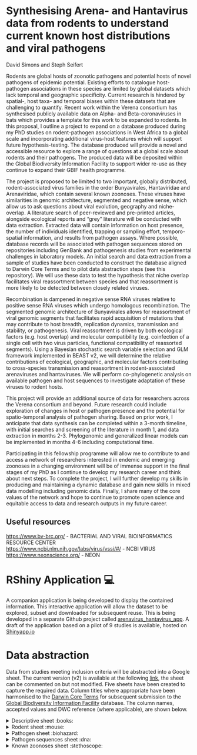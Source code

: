 # Synthesising Arena- and Hantavirus data from rodents to understand current known host distributions and viral pathogens

David Simons and Steph Seifert

Rodents are global hosts of zoonotic pathogens and potential hosts of novel pathogens of epidemic potential. Existing efforts to catalogue host-pathogen associations in these species are limited by global datasets which lack temporal and geographic specificity. Current research is hindered by spatial-, host taxa- and temporal biases within these datasets that are challenging to quantify. Recent work within the Verena consortium has synthesised publicly available data on Alpha- and Beta-coronaviruses in bats which provides a template for this work to be expanded to rodents. In this proposal, I outline a project to expand on a database produced during my PhD studies on rodent-pathogen associations in West Africa to a global scale and incorporating additional virus-host features which will support future hypothesis-testing. The database produced will provide a novel and accessible resource to explore a range of questions at a global scale about rodents and their pathogens. The produced data will be deposited within the Global Biodiversity Information Facility to support wider re-use as they continue to expand their GBIF health programme.

The project is proposed to be limited to two important, globally distributed, rodent-associated virus families in the order Bunyavirales, Hantaviridae and Arenaviridae, which contain several known zoonoses. These viruses have similarities in genomic architecture, segmented and negative sense, which allow us to ask questions about viral evolution, geography and niche-overlap. A literature search of peer-reviewed and pre-printed articles, alongside ecological reports and “grey” literature will be conducted with data extraction. Extracted data will contain information on host presence, the number of individuals identified, trapping or sampling effort, temporo-spatial information, and results from pathogen assays. Where possible, database records will be associated with pathogen sequences stored on repositories including GenBank and pathogenesis studies from experimental challenges in laboratory models. An initial search and data extraction from a sample of studies have been conducted to construct the database aligned to Darwin Core Terms and to pilot data abstraction steps (see this repository). We will use these data to test the hypothesis that niche overlap facilitates viral reassortment between species and that reassortment is more likely to be detected between closely related viruses. 

Recombination is dampened in negative sense RNA viruses relative to positive sense RNA viruses which undergo homologous recombination. The segmented genomic architecture of Bunyavirales allows for reassortment of viral genomic segments that facilitates rapid acquisition of mutations that may contribute to host breadth, replication dynamics, transmission and stability, or pathogenesis. Viral reassortment is driven by both ecological factors (e.g. host overlap) and molecular compatibility (e.g. coinfection of a single cell with two virus particles, functional compatibility of reassorted segments). Using a Bayesian stochastic search variable selection and GLM framework implemented in BEAST v2, we will determine the relative contributions of ecological, geographic, and molecular factors contributing to cross-species transmission and reassortment in rodent-associated arenaviruses and hantaviruses. We will perform co-phylogenetic analysis on available pathogen and host sequences to investigate adaptation of these viruses to rodent hosts. 
   
This project will provide an additional source of data for researchers across the Verena consortium and beyond. Future research could include exploration of changes in host or pathogen presence and the potential for spatio-temporal analysis of pathogen sharing. Based on prior work, I anticipate that data synthesis can be completed within a 3-month timeline, with initial searches and screening of the literature in month 1, and data extraction in months 2-3. Phylogenomic and generalized linear models can be implemented in months 4-6 including computational time. 

Participating in this fellowship programme will allow me to contribute to and access a network of researchers interested in endemic and emerging zoonoses in a changing environment will be of immense support in the final stages of my PhD as I continue to develop my research career and think about next steps. To complete the project, I will further develop my skills in producing and maintaining a dynamic database and gain new skills in mixed data modelling including genomic data. Finally, I share many of the core values of the network and hope to continue to promote open science and equitable access to data and research outputs in my future career. 

## Useful resources

https://www.bv-brc.org/ - BACTERIAL AND VIRAL BIOINFORMATICS RESOURCE CENTER  
https://www.ncbi.nlm.nih.gov/labs/virus/vssi/#/ - NCBI VIRUS   
https://www.neonscience.org/ - NEON 

# RShiny Application :computer:

A companion application is being developed to display the contained information. This interactive application will allow the dataset to be explored, subset and downloaded for subsequent reuse. This is being developed in a separate Github project called [arenavirus_hantavirus_app](https://github.com/DidDrog11/arenavirus_hantavirus_app). A draft of the application based on a pilot of 9 studies is available, hosted on [Shinyapp.io](https://diddrog11.shinyapps.io/arenavirus_hantavirus_app/)

# Data abstraction

Data from studies meeting inclusion criteria will be abstracted into a Google sheet. The current version (v2) is available at the following [link](https://docs.google.com/spreadsheets/d/14eW_YwSP6EWWuDrnsvDX-vwTi-7KnVyRdYL8FDqYivk/edit?usp=sharing), the sheet can be commented on but not modified. Five sheets have been created to capture the required data. Column titles where appropriate have been harmonised to the [Darwin Core Terms](https://dwc.tdwg.org/terms/) for subsequent submission to the [Global Biodiversity Information Facility](https://www.gbif.org/publishing-data) database. The column names, accepted values and DWC reference (where applicable), are shown below.

<details>
   
   <summary>Descriptive sheet :books:</summary>

This sheet will contain the general information about included studies. Data contributing to the dataset will have a single row, if there are studies which are complementary and the data has been pooled from the same sampling activity additional articles will be contained in the `linked_manuscripts` field. 

| Variable name | Description | Values | DWC term link |
| --- | -- | -- | -- |
| study_id | An identifier for the included study | numeric | NA |
| pubmed_id | The Pubmed ID of the included study | numeric | NA |
| bibliographicCitation | Full link to the DOI or webpage hosting the study | string | [link](https://dwc.tdwg.org/list/#dcterms_bibliographicCitation) |
| identifiedBy | The first author of the included study | string | [link](https://dwc.tdwg.org/list/#dwc_identifiedBy) |
| datasetName | The title of the included study | string | [link](https://dwc.tdwg.org/list/#dwc_datasetName) |
| journal | The journal of publication | string | NA |
| study_design | The method of sampling of small rodents and pathogens | protected string currently `prospective rodent sampling`, `purposeful rodent sampling`, `sampling around cases and control locations`, `not described` | NA |
| sampling_effort | A measure of the intensity of sampling effort | string. Ideally capturing trap-nights | NA |
| data_access | A descriptor of the availability of included data | protected string currently `summarised data` | NA |
| linked_manuscripts | An identifier for manuscripts where data is separated across publications to prevent duplication of records | NA |
| rightsHolder | A description of whether the copyright remains with the author or publisher | string | [link](https://dwc.tdwg.org/list/#dcterms_rightsHolder) |
| license | A description of the permissions associated with the included study | string | [link](https://dwc.tdwg.org/list/#dcterms_license) |

</details>

<details>
   
   <summary>Rodent sheet :mouse:</summary>

Each occurrence of a species will have a single record. If the study breaks down occurrences by date and location this will be replicated here. If summary data only is available across the locations of sampling or the entire study the data will be grouped as reported.

| Variable name | Description | Values | DWC term link |
| --- | -- | -- | -- |
| rodent_record_id | A unique identifier of the rodent species, trapped at a specific location (decimalLatitude and decimalLongitude) and time point (eventDate). Will be converted to a unique occurrenceID  | numeric | [occurrenceID](https://dwc.tdwg.org/list/#dwc_occurrenceID) |
| study_id | A linking value to the `study_id` in the `Descriptive sheet` | numeric | NA |
| eventDate | The date-time or interval where the occurrence or sampling occurred. Dates conform to ISO 8601-1:2019 | date | [link](https://dwc.tdwg.org/list/#dwc_eventDate) |
| basisOfRecord | The nature of the data record | protected string, most likely `Human observation` for live trapping | [link](https://dwc.tdwg.org/list/#dwc:basisOfRecord) |
| taxonRank | The rank of the identification of the occurrence | protected string, typically `species`, `genus` or `family` | [link](https://dwc.tdwg.org/list/#dwc:taxonRank) |
| genus | The name of the genus in which the occurrence is from | string | [link](https://dwc.tdwg.org/list/#dwc_genus) |
| scientificName | The full scientific name at the lowest level taxonomic rank that is identified | string | [link](https://dwc.tdwg.org/list/#dwc_scientificName) |
| locality | The specific description of the sampling location in the included study, this will be the highest resolution at which occurrences are identified | string | [link](https://dwc.tdwg.org/list/#dwc_locality) |
| country | The name of the country in which the locality occurs | string | [link](https://dwc.tdwg.org/list/#dwc_country) |
| verbatimLocality | This will contain a description of the locality that may be helpful for additional analysis but does not provide location data to higher resolution (i.e., the habitat type sampled). | string | [link](https://dwc.tdwg.org/list/#dwc_verbatimLocality) |
| coordinate_resolution | A description of the resolution of the subsequent coordinates, this will be used to estimate a `coordinateUncertaintyInMeters` | string | [coordinateUncertaintyInMeters](https://dwc.tdwg.org/list/#dwc_coordinateUncertaintyInMeters) |
| decimalLatitude | Latitude of sampling site to the highest resolution provided in a study. Non decimal coordinates will be converted at the point of extraction to EPSG:4326 | numeric | [link](https://dwc.tdwg.org/list/#dwc_decimalLatitude) |
| decimalLongitude | Longitude of sampling site to the highest resolution provided in a study. Non decimal coordinates will be converted at the point of extraction to EPSG:4326 | numeric | [link](https://dwc.tdwg.org/list/#dwc_decimalLongitude) |
| occurrenceStatus | Whether the occurrence was detected as present or absent at the sampling location, for the purposes here this is more correctly termed detection and non-detection | protected string, `Present` or `Absent` | [link](https://dwc.tdwg.org/list/#dwc_occurrenceStatus) |
| individualCount | The number of individuals present at the location and time of the occurrence | numeric | [link](https://dwc.tdwg.org/list/#dwc_individualCount) |

</details>

<details>
   
   <summary>Pathogen sheet :biohazard:</summary>

Pathogen data will be extracted as presented in included studies. If multiple pathogens or multiple assays for the same pathogen have been reported each of these will be given an occurrence record. These data will be linked back to the sampled rodents where possible.

| Variable name | Description | Values | DWC term link |
| --- | -- | -- | -- |
| pathogen_record_id | A unique identifier of the pathogen species, using a specific detection method, from rodents of the same species, trapped at the same location at the same time, will be converted to a unique occurrenceID in conjuction with the `rodent_record_id` | numeric |  [occurrenceID](https://dwc.tdwg.org/list/#dwc_occurrenceID) |
| associated_rodent_record_id | A link to the `rodent_record_id` from which the pathogens were sampled in the `Rodent sheet` | numeric | NA |
| grouping | A descriptor of how these pathogens are grouped. (e.g.,  at the `study`, `habitat` or `host` level) | string | NA |
| study_id | A linking value to the `study_id` in the `Descriptive sheet` | numeric | NA |
| eventDate | The date-time or interval where the occurrence or sampling occurred. Dates conform to ISO 8601-1:2019 | date | [link](https://dwc.tdwg.org/list/#dwc_eventDate) |
| pathway | A term used to describe how an organism came to be in a given place at a given time, will generally be `parasites on animal` | protected string | [link](https://dwc.tdwg.org/list/#dwc_pathway) |
| basisOfRecord | The nature of the data record | protected string, most likely `Material sample` for pathogen assays | [link](https://dwc.tdwg.org/list/#dwc:basisOfRecord) |
| host_genus | The genus of the host sampled for the pathogen | string | NA |
| associatedTaxa | A term to link the pathogen to its host organism | string | [link](https://dwc.tdwg.org/list/#dwc_associatedTaxa) |
| locality | The specific description of the sampling location in the included study, this will be the highest resolution at which occurrences are identified | string | [link](https://dwc.tdwg.org/list/#dwc_locality) |
| country | The name of the country in which the locality occurs | string | [link](https://dwc.tdwg.org/list/#dwc_country) |
| verbatimLocality | This will contain a description of the locality that may be helpful for additional analysis but does not provide location data to higher resolution (i.e., the habitat type sampled). | string | [link](https://dwc.tdwg.org/list/#dwc_verbatimLocality) |
| coordinate_resolution | A description of the resolution of the subsequent coordinates, this will be used to estimate a `coordinateUncertaintyInMeters` | string | [coordinateUncertaintyInMeters](https://dwc.tdwg.org/list/#dwc_coordinateUncertaintyInMeters) |
| decimalLatitude | Latitude of sampling site to the highest resolution provided in a study. Non decimal coordinates will be converted at the point of extraction to EPSG:4326 | numeric | [link](https://dwc.tdwg.org/list/#dwc_decimalLatitude) |
| decimalLongitude | Longitude of sampling site to the highest resolution provided in a study. Non decimal coordinates will be converted at the point of extraction to EPSG:4326 | numeric | [link](https://dwc.tdwg.org/list/#dwc_decimalLongitude) |
| taxonRank | The rank of the identification of the pathogen occurrence | protected string, typically `species`, `genus` or `family` | [link](https://dwc.tdwg.org/list/#dwc:taxonRank) |
| family | The name of the family in which the pathogen occurrence is from | string | [link](https://dwc.tdwg.org/list/#dwc_family) |
| scientificName | The full scientific name at the lowest level taxonomic rank that is identified | string | [link](https://dwc.tdwg.org/list/#dwc_scientificName) |
| identificationRemarks | A description of the method of identification of the pathogen (i.e., `antibody`, `pcr`) | string | [link](https://dwc.tdwg.org/list/#dwc_identificationRemarks) |
| occurrenceStatus | Whether the pathogen occurrence was detected as present or absent at the sampling location, for the purposes here this is more correctly termed detection and non-detection | protected string, `Present` or `Absent` | [link](https://dwc.tdwg.org/list/#dwc_occurrenceStatus) |
| occurrenceRemarks | Further information on the pathogen occurrence, here it will be limited to the number of individuals assayed using the `identificationRemarks` method for the pathogen | numeric | [link](https://dwc.tdwg.org/list/#dwc_occurrenceRemarks) |
| number_negative | To allow for inconclusive results the number determined to be negative is extracted | numeric | NA |
| organismQuantity | The number of individuals assayed that were found to be positive for the pathogen using the assay | numeric | [link](https://dwc.tdwg.org/list/#dwc_organismQuantity) |
| number_inconclusive | If the number of individuals returning an inconclusive assay is returned this will be extracted | numeric | NA |

</details>

<details>

   <summary>Pathogen sequences sheet :dna:</summary>  
  
For subsequent analysis we will obtain the sequences from NCBI where available. This sheet is to collate the accession numbers of these sequences and relate them back to the rodents from which they were sampled. It may be that more accurate geographic and temporal data is available on NCBI than reported within the manuscripts. The highest resolution data that is available will be used for subsequent analysis.

| Variable name | Description | Values | DWC term link |
| --- | -- | -- | -- |
| sequence_record_id | A unique identifier for the sequence of a pathogen | numeric | NA |
| associated_rodent_record_id | A link to the `rodent_record_id` from which the pathogens were sampled in the `Rodent sheet` | numeric | NA |
| study_id | A linking value to the `study_id` in the `Descriptive sheet` | numeric | NA |
| host_genus | The genus of the host sampled for the pathogen | string | NA |
| associatedTaxa | A term to link the pathogen sequence to its host organism | string | [link](https://dwc.tdwg.org/list/#dwc_associatedTaxa) |
| scientificName | The full scientific name | string | [link](https://dwc.tdwg.org/list/#dwc_scientificName) |
| accession_number | The record number in NCBI of the pathogen sequence | string | NA |

</details>

<details>

   <summary>Known zoonoses sheet :stethoscope:</summary>  

All included pathogens will be designated as known or not-known zoonoses. Currently this will be performed by a manual search of all the recorded micro-organsisms at species level. There may be additional resources that can contribute to this.

| Variable name | Description | Values |
| --- | -- | -- |
| pathogen_species_id | A unique identifier of the pathogen species | numeric |
| pathogen_family | The family of the pathogen species | string |
| pathogen_species | The name of the pathogen species | string |
| known_zoonosis | Whether there are records of this pathogen causing disease in humans from exposure to an animal host | logical |
| disease_name | The name(s) of diseases associated with infection from this zoonosis | string |
| icd_10 | The ICD-10 code associated with this/these disease(s) | string |
| disease_reference | A link, prefereably a DOI to an article demonstrating whether this pathogen is classed as a zoonosis | string |

</details>



